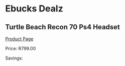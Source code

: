 
# Ebucks Dealz
## Turtle Beach Recon 70 Ps4 Headset
[Product Page](https://www.ebucks.com/web/shop/productSelected.do?prodId=1193393894&catId=1193873409)

Price: R799.00

Savings: 


	